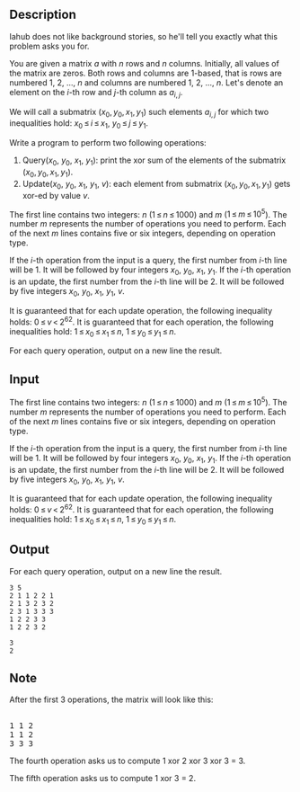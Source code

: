 ## Description

<div><p>Iahub does not like background stories, so he'll tell you exactly what this problem asks you for.</p><p>You are given a matrix <span class="tex-span"><i>a</i></span> with <span class="tex-span"><i>n</i></span> rows and <span class="tex-span"><i>n</i></span> columns. Initially, all values of the matrix are zeros. Both rows and columns are 1-based, that is rows are numbered 1, 2, ..., <span class="tex-span"><i>n</i></span> and columns are numbered 1, 2, ..., <span class="tex-span"><i>n</i></span>. Let's denote an element on the <span class="tex-span"><i>i</i></span>-th row and <span class="tex-span"><i>j</i></span>-th column as <span class="tex-span"><i>a</i><sub class="lower-index"><i>i</i>, <i>j</i></sub></span>.</p><p>We will call a submatrix <span class="tex-span">(<i>x</i><sub class="lower-index">0</sub>, <i>y</i><sub class="lower-index">0</sub>, <i>x</i><sub class="lower-index">1</sub>, <i>y</i><sub class="lower-index">1</sub>)</span> such elements <span class="tex-span"><i>a</i><sub class="lower-index"><i>i</i>, <i>j</i></sub></span> for which two inequalities hold: <span class="tex-span"><i>x</i><sub class="lower-index">0</sub> ≤ <i>i</i> ≤ <i>x</i><sub class="lower-index">1</sub></span>, <span class="tex-span"><i>y</i><sub class="lower-index">0</sub> ≤ <i>j</i> ≤ <i>y</i><sub class="lower-index">1</sub></span>.</p><p>Write a program to perform two following operations:</p><ol> <li> Query(<span class="tex-span"><i>x</i><sub class="lower-index">0</sub></span>, <span class="tex-span"><i>y</i><sub class="lower-index">0</sub></span>, <span class="tex-span"><i>x</i><sub class="lower-index">1</sub></span>, <span class="tex-span"><i>y</i><sub class="lower-index">1</sub></span>): print the xor sum of the elements of the submatrix <span class="tex-span">(<i>x</i><sub class="lower-index">0</sub>, <i>y</i><sub class="lower-index">0</sub>, <i>x</i><sub class="lower-index">1</sub>, <i>y</i><sub class="lower-index">1</sub>)</span>. </li><li> Update(<span class="tex-span"><i>x</i><sub class="lower-index">0</sub></span>, <span class="tex-span"><i>y</i><sub class="lower-index">0</sub></span>, <span class="tex-span"><i>x</i><sub class="lower-index">1</sub></span>, <span class="tex-span"><i>y</i><sub class="lower-index">1</sub></span>, <span class="tex-span"><i>v</i></span>): each element from submatrix <span class="tex-span">(<i>x</i><sub class="lower-index">0</sub>, <i>y</i><sub class="lower-index">0</sub>, <i>x</i><sub class="lower-index">1</sub>, <i>y</i><sub class="lower-index">1</sub>)</span> gets xor-ed by value <span class="tex-span"><i>v</i></span>. </li></ol></div><div class="input-specification"><p>The first line contains two integers: <span class="tex-span"><i>n</i></span> (<span class="tex-span">1 ≤ <i>n</i> ≤ 1000</span>) and <span class="tex-span"><i>m</i></span> (<span class="tex-span">1 ≤ <i>m</i> ≤ 10<sup class="upper-index">5</sup></span>). The number <span class="tex-span"><i>m</i></span> represents the number of operations you need to perform. Each of the next <span class="tex-span"><i>m</i></span> lines contains five or six integers, depending on operation type. </p><p>If the <span class="tex-span"><i>i</i></span>-th operation from the input is a query, the first number from <span class="tex-span"><i>i</i></span>-th line will be 1. It will be followed by four integers <span class="tex-span"><i>x</i><sub class="lower-index">0</sub></span>, <span class="tex-span"><i>y</i><sub class="lower-index">0</sub></span>, <span class="tex-span"><i>x</i><sub class="lower-index">1</sub></span>, <span class="tex-span"><i>y</i><sub class="lower-index">1</sub></span>. If the <span class="tex-span"><i>i</i></span>-th operation is an update, the first number from the <span class="tex-span"><i>i</i></span>-th line will be 2. It will be followed by five integers <span class="tex-span"><i>x</i><sub class="lower-index">0</sub></span>, <span class="tex-span"><i>y</i><sub class="lower-index">0</sub></span>, <span class="tex-span"><i>x</i><sub class="lower-index">1</sub></span>, <span class="tex-span"><i>y</i><sub class="lower-index">1</sub></span>, <span class="tex-span"><i>v</i></span>. </p><p>It is guaranteed that for each update operation, the following inequality holds: <span class="tex-span">0 ≤ <i>v</i> &lt; 2<sup class="upper-index">62</sup></span>. It is guaranteed that for each operation, the following inequalities hold: <span class="tex-span">1 ≤ <i>x</i><sub class="lower-index">0</sub> ≤ <i>x</i><sub class="lower-index">1</sub> ≤ <i>n</i></span>, <span class="tex-span">1 ≤ <i>y</i><sub class="lower-index">0</sub> ≤ <i>y</i><sub class="lower-index">1</sub> ≤ <i>n</i></span>.</p></div><div class="output-specification"><p>For each query operation, output on a new line the result.</p></div>

## Input

<p>The first line contains two integers: <span class="tex-span"><i>n</i></span> (<span class="tex-span">1 ≤ <i>n</i> ≤ 1000</span>) and <span class="tex-span"><i>m</i></span> (<span class="tex-span">1 ≤ <i>m</i> ≤ 10<sup class="upper-index">5</sup></span>). The number <span class="tex-span"><i>m</i></span> represents the number of operations you need to perform. Each of the next <span class="tex-span"><i>m</i></span> lines contains five or six integers, depending on operation type. </p><p>If the <span class="tex-span"><i>i</i></span>-th operation from the input is a query, the first number from <span class="tex-span"><i>i</i></span>-th line will be 1. It will be followed by four integers <span class="tex-span"><i>x</i><sub class="lower-index">0</sub></span>, <span class="tex-span"><i>y</i><sub class="lower-index">0</sub></span>, <span class="tex-span"><i>x</i><sub class="lower-index">1</sub></span>, <span class="tex-span"><i>y</i><sub class="lower-index">1</sub></span>. If the <span class="tex-span"><i>i</i></span>-th operation is an update, the first number from the <span class="tex-span"><i>i</i></span>-th line will be 2. It will be followed by five integers <span class="tex-span"><i>x</i><sub class="lower-index">0</sub></span>, <span class="tex-span"><i>y</i><sub class="lower-index">0</sub></span>, <span class="tex-span"><i>x</i><sub class="lower-index">1</sub></span>, <span class="tex-span"><i>y</i><sub class="lower-index">1</sub></span>, <span class="tex-span"><i>v</i></span>. </p><p>It is guaranteed that for each update operation, the following inequality holds: <span class="tex-span">0 ≤ <i>v</i> &lt; 2<sup class="upper-index">62</sup></span>. It is guaranteed that for each operation, the following inequalities hold: <span class="tex-span">1 ≤ <i>x</i><sub class="lower-index">0</sub> ≤ <i>x</i><sub class="lower-index">1</sub> ≤ <i>n</i></span>, <span class="tex-span">1 ≤ <i>y</i><sub class="lower-index">0</sub> ≤ <i>y</i><sub class="lower-index">1</sub> ≤ <i>n</i></span>.</p>

## Output

<p>For each query operation, output on a new line the result.</p>





```input1
3 5
2 1 1 2 2 1
2 1 3 2 3 2
2 3 1 3 3 3
1 2 2 3 3
1 2 2 3 2

```




```output1
3
2

```



## Note

<p>After the first <span class="tex-span">3</span> operations, the matrix will look like this: </p><pre class="verbatim"><br>1 1 2<br>1 1 2<br>3 3 3<br></pre><p>The fourth operation asks us to compute 1 xor 2 xor 3 xor 3 = 3.</p><p>The fifth operation asks us to compute 1 xor 3 = 2. </p>
